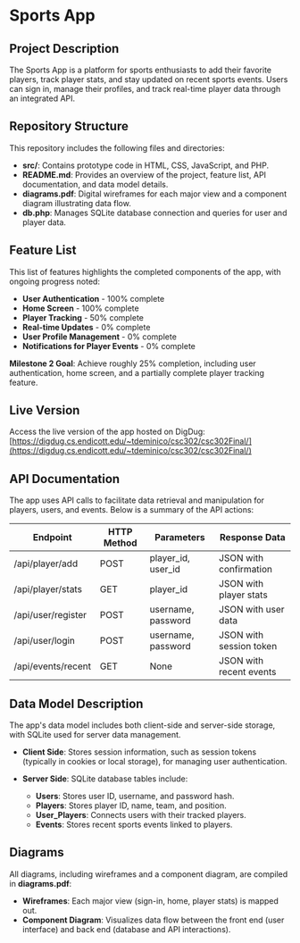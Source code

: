 # Sports App

## Project Description
The Sports App is a platform for sports enthusiasts to add their favorite players, track player stats, and stay updated on recent sports events. Users can sign in, manage their profiles, and track real-time player data through an integrated API.

## Repository Structure
This repository includes the following files and directories:

- **src/**: Contains prototype code in HTML, CSS, JavaScript, and PHP.
- **README.md**: Provides an overview of the project, feature list, API documentation, and data model details.
- **diagrams.pdf**: Digital wireframes for each major view and a component diagram illustrating data flow.
- **db.php**: Manages SQLite database connection and queries for user and player data.

## Feature List
This list of features highlights the completed components of the app, with ongoing progress noted:

- **User Authentication** - 100% complete
- **Home Screen** - 100% complete
- **Player Tracking** - 50% complete
- **Real-time Updates** - 0% complete
- **User Profile Management** - 0% complete
- **Notifications for Player Events** - 0% complete

**Milestone 2 Goal**: Achieve roughly 25% completion, including user authentication, home screen, and a partially complete player tracking feature.

## Live Version
Access the live version of the app hosted on DigDug:  
[https://digdug.cs.endicott.edu/~tdeminico/csc302/csc302Final/](https://digdug.cs.endicott.edu/~tdeminico/csc302/csc302Final/)

## API Documentation
The app uses API calls to facilitate data retrieval and manipulation for players, users, and events. Below is a summary of the API actions:

| Endpoint                   | HTTP Method | Parameters            | Response Data              |
|----------------------------|-------------|-----------------------|----------------------------|
| /api/player/add             | POST        | player_id, user_id    | JSON with confirmation     |
| /api/player/stats           | GET         | player_id             | JSON with player stats     |
| /api/user/register          | POST        | username, password    | JSON with user data        |
| /api/user/login             | POST        | username, password    | JSON with session token    |
| /api/events/recent          | GET         | None                  | JSON with recent events    |

## Data Model Description
The app's data model includes both client-side and server-side storage, with SQLite used for server data management.

- **Client Side**: Stores session information, such as session tokens (typically in cookies or local storage), for managing user authentication.
  
- **Server Side**: SQLite database tables include:
  - **Users**: Stores user ID, username, and password hash.
  - **Players**: Stores player ID, name, team, and position.
  - **User_Players**: Connects users with their tracked players.
  - **Events**: Stores recent sports events linked to players.

## Diagrams
All diagrams, including wireframes and a component diagram, are compiled in **diagrams.pdf**:
- **Wireframes**: Each major view (sign-in, home, player stats) is mapped out.
- **Component Diagram**: Visualizes data flow between the front end (user interface) and back end (database and API interactions).


